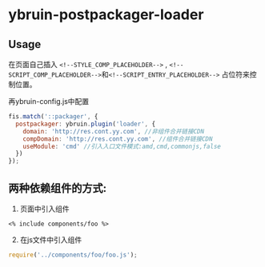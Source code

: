 # ybruin-postpackager-loader

## Usage

在页面自己插入 `<!--STYLE_COMP_PLACEHOLDER-->` , `<!--SCRIPT_COMP_PLACEHOLDER-->`和`<!--SCRIPT_ENTRY_PLACEHOLDER-->` 占位符来控制位置。

再ybruin-config.js中配置
```javascript
fis.match('::packager', {
  postpackager: ybruin.plugin('loader', {
    domain: 'http://res.cont.yy.com', //非组件合并链接CDN
    compDomain: 'http://res.cont.yy.com', //组件合并链接CDN
    useModule: 'cmd' //引入入口文件模式:amd,cmd,commonjs,false
  })
});
```

## 两种依赖组件的方式:

1. 页面中引入组件
  ```
  <% include components/foo %>
  ```

2. 在js文件中引入组件
  ```javascript
  require('../components/foo/foo.js');
  ```
